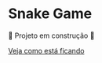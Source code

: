 # Snake Game

:construction:  Projeto em construção  :construction:

[Veja como está ficando](https://deboradeotti.github.io/snake-game/)